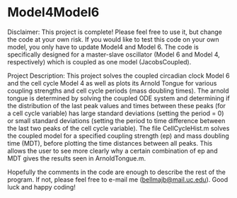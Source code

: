 # Model4Model6

Disclaimer: This project is complete! Please feel free to use it, but change the code at your own risk. If you would like to test this code on your own model, you only have to update Model4 and Model 6. The code is specifically designed for a master-slave oscillator (Model 6 and Model 4, respectively) which is coupled as one model (JacobsCoupled).

Project Description: This project solves the coupled circadian clock Model 6 and the cell cycle Model 4 as well as plots its Arnold Tongue for various coupling strengths and cell cycle periods (mass doubling times). The arnold tongue is determined by solving the coupled ODE system and determining if the distribution of the last peak values and times between these peaks (for a cell cycle variable) has large standard deviations (setting the period = 0) or small standard deviations (setting the period to time difference between the last two peaks of the cell cycle variable). The file CellCycleHist.m solves the coupled model for a specified coupling strength (ep) and mass doubling time (MDT), before plotting the time distances between all peaks. This allows the user to see more clearly why a certain combination of ep and MDT gives the results seen in ArnoldTongue.m. 

Hopefully the comments in the code are enough to describe the rest of the program. If not, please feel free to e-mail me (bellmajb@mail.uc.edu). Good luck and happy coding!
